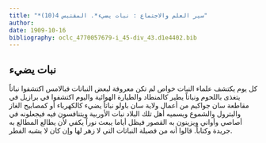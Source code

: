 ```yaml
---
title: "*سير العلم والاجتماع : نبات يضيء*. المقتبس 4(10)"
author: 
date: 1909-10-16
bibliography: oclc_4770057679-i_45-div_43.d1e4402.bib
---
```




##  نبات يضيء 


 كل يوم يكتشف علماء النبات خواص لم تكن معروفة لبعض النباتات فبالامس اكتشفوا نباتاً يتغذى باللحوم ونباتاً يطير كالمنطاد والطيارة الهوائية واليوم اكتشفوا في برازيل في مقاطعة سان جواكيم من أعمال ولاية سان باولو نباتاً يضيء كالكهرباء أو كمصابيح الغاز والبترول والشموع ويسميه أهل تلك البلاد نبات الأوربية ويتنافسون فيه فيجعلونه في أصاصي وأواني ويزينون به القصور فيظل أياما يبعث نوراً يكفي لأن يطالع المطالع به جريدة وكتاباً. قالوا أنه من فصيلة النباتات التي لا زهر لها وإن كان لا يشبه الفطر. 
